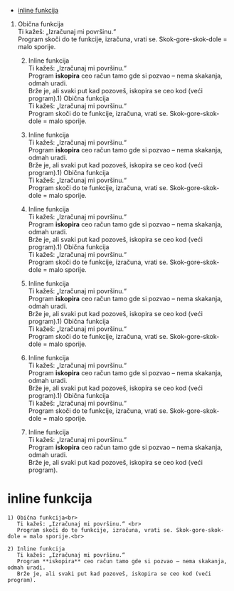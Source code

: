 - [inline funkcija](#inline-funkcija)

1) Obična funkcija<br>
       Ti kažeš: „Izračunaj mi površinu.“ <br> 
       Program skoči do te funkcije, izračuna, vrati se. Skok-gore-skok-dole = malo sporije.<br>

    2) Inline funkcija  
       Ti kažeš: „Izračunaj mi površinu.“  
       Program **iskopira** ceo račun tamo gde si pozvao – nema skakanja, odmah uradi.  
       Brže je, ali svaki put kad pozoveš, iskopira se ceo kod (veći program).1) Obična funkcija<br>
       Ti kažeš: „Izračunaj mi površinu.“ <br> 
       Program skoči do te funkcije, izračuna, vrati se. Skok-gore-skok-dole = malo sporije.<br>

    2) Inline funkcija  
       Ti kažeš: „Izračunaj mi površinu.“  
       Program **iskopira** ceo račun tamo gde si pozvao – nema skakanja, odmah uradi.  
       Brže je, ali svaki put kad pozoveš, iskopira se ceo kod (veći program).1) Obična funkcija<br>
       Ti kažeš: „Izračunaj mi površinu.“ <br> 
       Program skoči do te funkcije, izračuna, vrati se. Skok-gore-skok-dole = malo sporije.<br>

    2) Inline funkcija  
       Ti kažeš: „Izračunaj mi površinu.“  
       Program **iskopira** ceo račun tamo gde si pozvao – nema skakanja, odmah uradi.  
       Brže je, ali svaki put kad pozoveš, iskopira se ceo kod (veći program).1) Obična funkcija<br>
       Ti kažeš: „Izračunaj mi površinu.“ <br> 
       Program skoči do te funkcije, izračuna, vrati se. Skok-gore-skok-dole = malo sporije.<br>

    2) Inline funkcija  
       Ti kažeš: „Izračunaj mi površinu.“  
       Program **iskopira** ceo račun tamo gde si pozvao – nema skakanja, odmah uradi.  
       Brže je, ali svaki put kad pozoveš, iskopira se ceo kod (veći program).1) Obična funkcija<br>
       Ti kažeš: „Izračunaj mi površinu.“ <br> 
       Program skoči do te funkcije, izračuna, vrati se. Skok-gore-skok-dole = malo sporije.<br>

    2) Inline funkcija  
       Ti kažeš: „Izračunaj mi površinu.“  
       Program **iskopira** ceo račun tamo gde si pozvao – nema skakanja, odmah uradi.  
       Brže je, ali svaki put kad pozoveš, iskopira se ceo kod (veći program).1) Obična funkcija<br>
       Ti kažeš: „Izračunaj mi površinu.“ <br> 
       Program skoči do te funkcije, izračuna, vrati se. Skok-gore-skok-dole = malo sporije.<br>

    2) Inline funkcija  
       Ti kažeš: „Izračunaj mi površinu.“  
       Program **iskopira** ceo račun tamo gde si pozvao – nema skakanja, odmah uradi.  
       Brže je, ali svaki put kad pozoveš, iskopira se ceo kod (veći program).

# inline funkcija

    1) Obična funkcija<br>
       Ti kažeš: „Izračunaj mi površinu.“ <br> 
       Program skoči do te funkcije, izračuna, vrati se. Skok-gore-skok-dole = malo sporije.<br>

    2) Inline funkcija  
       Ti kažeš: „Izračunaj mi površinu.“  
       Program **iskopira** ceo račun tamo gde si pozvao – nema skakanja, odmah uradi.  
       Brže je, ali svaki put kad pozoveš, iskopira se ceo kod (veći program).


